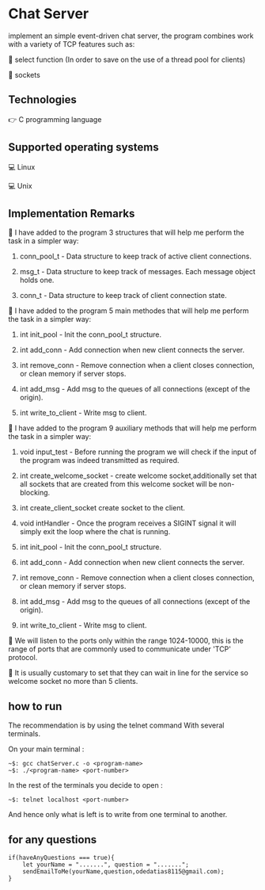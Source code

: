 # Chat Server
implement an simple event-driven chat server, the program combines work with a variety of TCP features such as:

🔹 select function (In order to save on the use of a thread pool for clients)

🔹 sockets

## Technologies
👉 C programming language

## Supported operating systems
💻 Linux

💻 Unix
 
## Implementation Remarks

🔸 I have added to the program 3 structures that will help me perform the task in a simpler way:

 1) conn_pool_t - Data structure to keep track of active client connections.

 2) msg_t - Data structure to keep track of messages. Each message object holds one.

 3) conn_t - Data structure to keep track of client connection state.

🔸 I have added to the program 5 main methodes that will help me perform the task in a simpler way:

 1) int init_pool - Init the conn_pool_t structure.

 2) int add_conn - Add connection when new client connects the server.

 3) int remove_conn - Remove connection when a client closes connection, or clean memory if server stops.

 4) int add_msg - Add msg to the queues of all connections (except of the origin).

 5) int write_to_client - Write msg to client.

🔸 I have added to the program 9 auxiliary methods that will help me perform the task in a simpler way:

 1) void input_test - Before running the program we will check if the input of the program was indeed transmitted as required.

 2) int create_welcome_socket - create welcome socket,additionally set that all sockets that are created from this welcome socket will be non-blocking.

 3) int create_client_socket create socket to the client.

 4) void intHandler - Once the program receives a SIGINT signal it will simply exit the loop where the chat is running.

 5) int init_pool - Init the conn_pool_t structure.

 6) int add_conn - Add connection when new client connects the server. 

 7) int remove_conn - Remove connection when a client closes connection, or clean memory if server stops.

 8) int add_msg - Add msg to the queues of all connections (except of the origin).

 9) int write_to_client - Write msg to client.

🔸 We will listen to the ports only within the range 1024-10000, this is the range of ports that are commonly used to communicate under 'TCP' protocol.

🔸 It is usually customary to set that they can wait in line for the service so welcome socket no more than 5 clients.

## how to run

The recommendation is by using the telnet command With several terminals.

On your main terminal :

```
~$: gcc chatServer.c -o <program-name> 
~$: ./<program-name> <port-number>
```

In the rest of the terminals you decide to open : 

```
~$: telnet localhost <port-number>
```

And hence only what is left is to write from one terminal to another.
## for any questions

```
if(haveAnyQuestions === true){
    let yourName = ".......", question = ".......";
    sendEmailToMe(yourName,question,odedatias8115@gmail.com);
}
```
